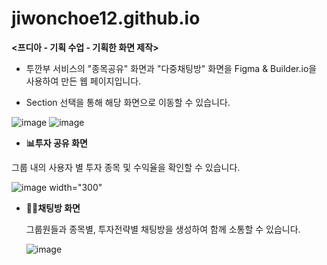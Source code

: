 # jiwonchoe12.github.io
<b> <프디아 - 기획 수업 - 기획한 화면 제작> </b>

- 투깐부 서비스의 "종목공유" 화면과 "다중채팅방" 화면을 Figma & Builder.io을 사용하여 만든 웹 페이지입니다.
  
- Section 선택을 통해 해당 화면으로 이동할 수 있습니다.
  
![image](https://github.com/user-attachments/assets/42067766-7e8b-4ca8-bafa-4266b57a50cb)
![image](https://github.com/user-attachments/assets/bfd03a22-7319-48f6-8875-66c45aa4d00a)

- <b>📊투자 공유 화면</b>
  
그룹 내의 사용자 별 투자 종목 및 수익율을 확인할 수 있습니다.

![image width="300"](https://github.com/user-attachments/assets/1bf29794-cc75-493f-912b-8a0ebe4dff79)


- <b>🙋‍♀️채팅방 화면</b>
  
  그룹원들과 종목별, 투자전략별 채팅방을 생성하여 함께 소통할 수 있습니다.
  
  ![image](https://github.com/user-attachments/assets/c159deba-07d4-4c8d-b795-4c7aa31dfb99)
  
